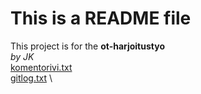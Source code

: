 # This is a README file
This project is for the __ot-harjoitustyo__  \
*by JK*  \
[komentorivi.txt](./laskarit/viikko1/komentorivi.txt)  \
[gitlog.txt](./laskarit/viikko1/gitlog.txt)  \
